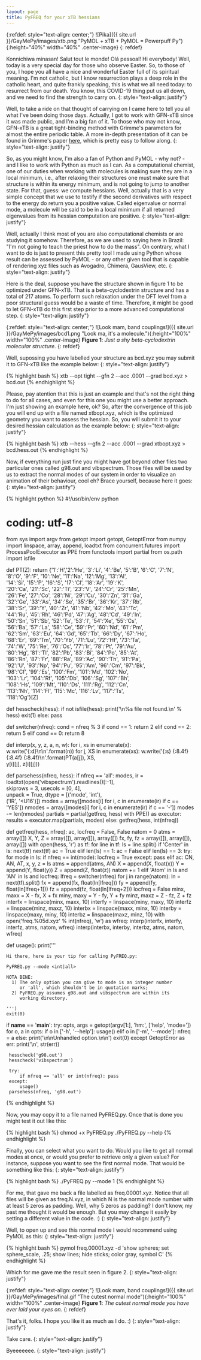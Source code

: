 ```yaml
---
layout: page
title: PyFREQ for your xTB hessians
---
```


{:refdef: style="text-align: center;"}
![Pika]({{ site.url }}/GayMePy/images/xtb.png "PyMOL + xTB + PyMOL = Powerpuff Py"){:height="40%" width="40%" .center-image}
{: refdef}

Konnichiwa minasan! Salut tout le monde! Olá pessoal! Hi everybody! Well, today is a very special day for those who observe Easter. So, to those of you, I hope you all have a nice and wonderful Easter full of its spiritual meaning. I'm not catholic, but I know resurrection plays a deep role in the catholic heart, and quite frankly speaking, this is what we all need today: to resurrect from our death. You know, this COVID-19 thing put us all down, and we need to find the strength to carry on.
{: style="text-align: justify"}

Well, to take a ride on that thought of carrying on I came here to tell you all what I've been doing those days. Actually, I got to work with GFN-xTB since it was made public, and I'm a big fan of it. To those who may not know, GFN-xTB is a great tight-binding method with Grimme's parameters for almost the entire periodic table. A more in-depth presentation of it can be found in Grimme's paper [here](https://pubs.acs.org/doi/10.1021/acs.jctc.7b00118), which is pretty easy to follow along.
{: style="text-align: justify"}

So, as you might know, I'm also a fan of Python and PyMOL - why not? - and I like to work with Python as much as I can. As a computational chemist, one of our duties when working with molecules is making sure they are in a local minimum, i.e., after relaxing their structures one must make sure that structure is within its energy minimum, and is not going to jump to another state. For that, guess: we compute hessians. Well, actually that is a very simple concept that we use to testify if the second derivatives with respect to the energy do return you a positive value. Called eigenvalue or normal mode, a molecule will be said to be in a local minimum if all returned eigenvalues from its hessian computation are positive.
{: style="text-align: justify"}

Well, actually I think most of you are also computational chemists or are studying it somehow. Therefore, as we are used to saying here in Brazil: "I'm not going to teach the priest how to do the mass". On contrary, what I want to do is just to present this pretty tool I made using Python whose result can be assessed by PyMOL - or any other given tool that is capable of rendering xyz files such as Avogadro, Chimera, GausView, etc.
{: style="text-align: justify"}

Here is the deal, suppose you have the structure shown in figure 1 to be optimized under GFN-xTB. That is a beta-cyclodextrin structure and has a total of 217 atoms. To perform such relaxation under the DFT level from a poor structural guess would be a waste of time. Therefore, it might be good to let GFN-xTB do this first step prior to a more advanced computational step.
{: style="text-align: justify"}

{:refdef: style="text-align: center;"}
![Look mam, band couplings!]({{ site.url }}/GayMePy/images/bcd1.png "Look ma, it's a molecule."){:height="100%" width="100%" .center-image}
**Figure 1**: *Just a shy beta-cyclodextrin molecular structure.*
{: refdef}

Well, supossing you have labelled your structure as bcd.xyz you may submit it to GFN-xTB like the example below:
{: style="text-align: justify"}

{% highlight bash %}
xtb --opt tight --gfn 2 --acc .0001 --grad bcd.xyz > bcd.out
{% endhighlight %}

Please, pay atention that this is just an example and that's not the right thing to do for all cases, and even for this one you might use a better approach. I'm just showing an example here, ok? So, after the convergence of this job you will end up with a file named xtbopt.xyz, which is the optimized geometry you want to assess the hessian. So, you will submit it to your desired hessian calculation as the example below:
{: style="text-align: justify"}

{% highlight bash %}
xtb --hess --gfn 2 --acc .0001 --grad xtbopt.xyz > bcd.hess.out
{% endhighlight %}

Now, if everything run just fine you might have got beyond other files two particular ones called g98.out and vibspectrum. Those files will be used by us to extract the normal modes of our system in order to visualize an animation of their behaviour, cool eh? Brace yourself, because here it goes:
{: style="text-align: justify"}

{% highlight python %}
#!/usr/bin/env python
# coding: utf-8

from sys import argv
from getopt import getopt, GetoptError
from numpy import linspace, array, append, loadtxt
from concurrent.futures import ProcessPoolExecutor as PPE
from functools import partial
from os.path import isfile

def PT(Z):
    return {'1':'H','2':'He', '3':'Li', '4':'Be', '5':'B', '6':'C', '7':'N',\
            '8':'O', '9':'F', '10':'Ne', '11':'Na', '12':'Mg', '13':'Al',\
            '14':'Si', '15':'P', '16':'S', '17':'Cl', '18':'Ar', '19':'K',\
            '20':'Ca', '21':'Sc', '22':'Ti', '23':'V', '24':'Cr', '25':'Mn',\
            '26':'Fe', '27':'Co', '28':'Ni', '29':'Cu', '30':'Zn', '31':'Ga',\
            '32':'Ge', '33':'As', '34':'Se', '35':'Br', '36':'Kr', '37':'Rb',\
            '38':'Sr', '39':'Y', '40':'Zr', '41':'Nb', '42':'Mo', '43':'Tc',\
            '44':'Ru', '45':'Rh', '46':'Pd', '47':'Ag', '48':'Cd', '49':'In',\
            '50':'Sn', '51':'Sb', '52':'Te', '53':'I', '54':'Xe', '55':'Cs',\
            '56':'Ba', '57':'La', '58':'Ce', '59':'Pr', '60':'Nd', '61':'Pm',\
            '62':'Sm', '63':'Eu', '64':'Gd', '65':'Tb', '66':'Dy', '67':'Ho',\
            '68':'Er', '69':'Tm', '70':'Yb', '71':'Lu', '72':'Hf', '73':'Ta',\
            '74':'W', '75':'Re', '76':'Os', '77':'Ir', '78':'Pt', '79':'Au',\
            '80':'Hg', '81':'Tl', '82':'Pb', '83':'Bi', '84':'Po', '85':'At',\
            '86':'Rn', '87':'Fr', '88':'Ra', '89':'Ac', '90':'Th', '91':'Pa',\
            '92':'U', '93':'Np', '94':'Pu', '95':'Am', '96':'Cm', '97':'Bk',\
            '98':'Cf', '99':'Es', '100':'Fm', '101':'Md', '102':'No',\
            '103':'Lr', '104':'Rf', '105':'Db', '106':'Sg', '107':'Bh',\
            '108':'Hs', '109':'Mt', '110':'Ds', '111':'Rg', '112':'Cn',\
            '113':'Nh', '114':'Fl', '115':'Mc', '116':'Lv', '117':'Ts',\
            '118':'Og'}[Z]

def hesscheck(hess):
    if not isfile(hess):
        print('\n%s file not found.\n' % hess)
        exit(1)
    else: pass

def switcher(nfreq):
    cond = nfreq % 3
    if cond == 1: return 2
    elif cond == 2: return 5
    elif cond == 0: return 8

def interp(x, y, z, a, n, w):
    for i, xs in enumerate(x):
        w.write('{:d}\n\n'.format(n))
        for j, XS in enumerate(xs):
            w.write('{:s} {:8.4f} {:8.4f} {:8.4f}\n'.format(PT(a[j]), XS,\
                                                            y[i][j], z[i][j]))

def parsehess(nfreq, hess):
    if nfreq == 'all':
        modes, ir = loadtxt(open('vibspectrum').readlines()[:-1],\
                        skiprows = 3, usecols = [0, 4],\
                        unpack = True, dtype = [('mode', 'int'),\
                                                ('IR', '<U16')])
        modes = array([modes[i] for i, c in enumerate(ir) if c == 'YES'])
        nmodes = array([modes[i] for i, c in enumerate(ir) if c == '-'])
        modes -= len(nmodes)
        partials = partial(getfreq, hess)
        with PPE() as executor:
            results = executor.map(partials, modes)
    else:
        getfreq(hess, int(nfreq))

def getfreq(hess, nfreq):
    ac, locfreq = False, False
    natom = 0
    atms = array([])
    X, Y, Z = array([]), array([]), array([])
    fx, fy, fz = array([]), array([]), array([])
    with open(hess, 'r') as tf:
        for line in tf:
            ls = line.split()
            if 'Center' in ls:
                next(tf)
                next(tf)
                ac = True
            elif len(ls) == 1: ac = False
            elif len(ls) == 3:
                try:
                    for mode in ls:
                        if nfreq == int(mode): locfreq = True
                except: pass
            elif ac: 
                CN, AN, AT, x, y, z = ls
                atms = append(atms, AN)
                X = append(X, float(x))
                Y = append(Y, float(y))
                Z = append(Z, float(z))
                natom += 1
            elif 'Atom' in ls and 'AN' in ls and locfreq:
                lfreq = switcher(nfreq)
                for j in range(natom):
                    ln = next(tf).split()
                    fx = append(fx, float(ln[lfreq]))
                    fy = append(fy, float(ln[lfreq+1]))
                    fz = append(fz, float(ln[lfreq+2]))
                locfreq = False
    minx, maxx = X - fx, X + fx
    miny, maxy = Y - fy, Y + fy
    minz, maxz = Z - fz, Z + fz
    interfx = linspace(minx, maxx, 10)
    interfy = linspace(miny, maxy, 10)
    interfz = linspace(minz, maxz, 10)
    interbx = linspace(maxx, minx, 10)
    interby = linspace(maxy, miny, 10)
    interbz = linspace(maxz, minz, 10)
    with open('freq.%05d.xyz' % int(nfreq), 'w') as wfreq:
        interp(interfx, interfy, interfz, atms, natom, wfreq)
        interp(interbx, interby, interbz, atms, natom, wfreq)

def usage():
    print('''

    Hi there, here is your tip for calling PyFREQ.py:

    PyFREQ.py --mode <int|all>

    NOTA BENE: 
      1) The only option you can give to mode is an integer number
         or 'all', which shouldn't be in quotation marks;
      2) PyFREQ.py assumes g98.out and vibspectrum are within its
         working directory. 

    ''')
    exit(0)

if __name__ == '__main__':
     try:
         opts, args = getopt(argv[1:], 'hm:', ['help', 'mode='])
         for o, a in opts:
             if o in ['-h', '--help']:
                 usage()
             elif o in ['-m', '--mode']:
                 nfreq = a
             else:
                 print('\n\nUnhandled option.\n\n')
                 exit(0)
     except GetoptError as err:
         print('\n', str(err))
    
     hesscheck('g98.out')
     hesscheck('vibspectrum')
     
     try:
         if nfreq == 'all' or int(nfreq): pass
     except:
         usage()
     parsehess(nfreq, 'g98.out')
{% endhighlight %}

Now, you may copy it to a file named PyFREQ.py. Once that is done you might test it out like this:

{% highlight bash %}
chmod +x PyFREQ.py
./PyFREQ.py --help
{% endhighlight %}

Finally, you can select what you want to do. Would you like to get all normal modes at once, or would you prefer to retrieve only a given value? For instance, suppose you want to see the first normal mode. That would be something like this:
{: style="text-align: justify"}

{% highlight bash %}
./PyFREQ.py --mode 1
{% endhighlight %}

For me, that gave me back a file labelled as freq.00001.xyz. Notice that all files will be given as freq.N.xyz, in which N is the normal mode number with at least 5 zeros as padding. Well, why 5 zeros as padding? I don't know, my past me thought it would be enough. But you may change it easily by setting a different value in the code. :)
{: style="text-align: justify"}

Well, to open up and see this normal mode I would recommend using PyMOL as this:
{: style="text-align: justify"}

{% highlight bash %}
pymol freq.00001.xyz -d 'show spheres; set sphere_scale, .25; show lines; hide sticks; color gray, symbol C'
{% endhighlight %}

Which for me gave me the result seen in figure 2.
{: style="text-align: justify"}

{:refdef: style="text-align: center;"}
![Look mam, band couplings!]({{ site.url }}/GayMePy/images/final.gif "The cutest normal mode"){:height="100%" width="100%" .center-image}
**Figure 1**: *The cutest normal mode you have ever laid your eyes on.*
{: refdef}

That's it, folks. I hope you like it as much as I do. :)
{: style="text-align: justify"}

Take care.
{: style="text-align: justify"}

Byeeeeeee.
{: style="text-align: justify"}
